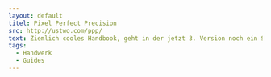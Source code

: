 ```yaml
---
layout: default
titel: Pixel Perfect Precision
src: http://ustwo.com/ppp/
text: Ziemlich cooles Handbook, geht in der jetzt 3. Version noch ein Stück weiter von Workflows innerhalb von gestaltungsprogrammen weg und weiter hin zu allgemeinen Tipps.
tags:
  - Handwerk
  - Guides
---
```

